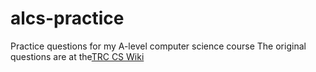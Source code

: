 # alcs-practice
Practice questions for my A-level computer science course
The original questions are at the<a href="https://www.trccompsci.online/mediawiki/index.php/Welcome">TRC CS Wiki</a>
